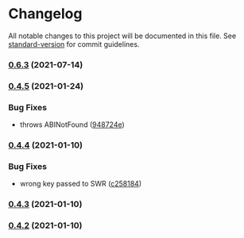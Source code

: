 # Changelog

All notable changes to this project will be documented in this file. See [standard-version](https://github.com/conventional-changelog/standard-version) for commit guidelines.

### [0.6.3](https://github.com/aboutlo/ether-swr/compare/v0.6.1...v0.6.3) (2021-07-14)

### [0.4.5](https://github.com/aboutlo/ether-swr/compare/v0.4.4...v0.4.5) (2021-01-24)


### Bug Fixes

* throws ABINotFound ([948724e](https://github.com/aboutlo/ether-swr/commit/948724e201a651dd3104415884465b1231e46fd1))

### [0.4.4](https://github.com/aboutlo/ether-swr/compare/v0.4.3...v0.4.4) (2021-01-10)


### Bug Fixes

* wrong key passed to  SWR ([c258184](https://github.com/aboutlo/ether-swr/commit/c25818444e538b5b4938dc5c9f7f0f857df665c2))

### [0.4.3](https://github.com/aboutlo/ether-swr/compare/v0.4.2...v0.4.3) (2021-01-10)

### [0.4.2](https://github.com/aboutlo/ether-swr/compare/v0.1.2...v0.4.2) (2021-01-10)
